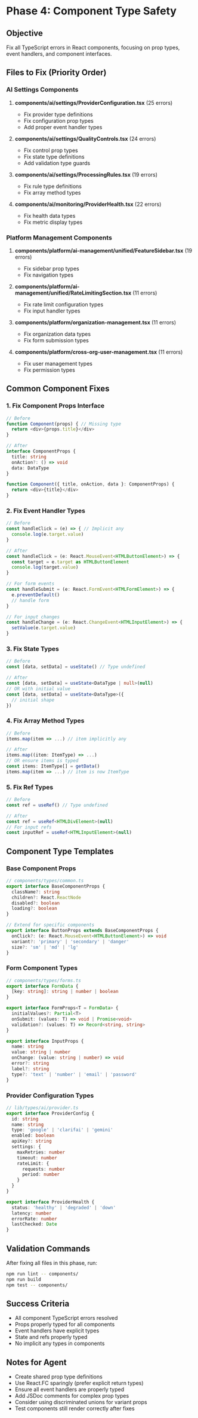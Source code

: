 # Phase 4: Component Type Safety

## Objective
Fix all TypeScript errors in React components, focusing on prop types, event handlers, and component interfaces.

## Files to Fix (Priority Order)

### AI Settings Components
1. **components/ai/settings/ProviderConfiguration.tsx** (25 errors)
   - Fix provider type definitions
   - Fix configuration prop types
   - Add proper event handler types

2. **components/ai/settings/QualityControls.tsx** (24 errors)
   - Fix control prop types
   - Fix state type definitions
   - Add validation type guards

3. **components/ai/settings/ProcessingRules.tsx** (19 errors)
   - Fix rule type definitions
   - Fix array method types

4. **components/ai/monitoring/ProviderHealth.tsx** (22 errors)
   - Fix health data types
   - Fix metric display types

### Platform Management Components
1. **components/platform/ai-management/unified/FeatureSidebar.tsx** (19 errors)
   - Fix sidebar prop types
   - Fix navigation types

2. **components/platform/ai-management/unified/RateLimitingSection.tsx** (11 errors)
   - Fix rate limit configuration types
   - Fix input handler types

3. **components/platform/organization-management.tsx** (11 errors)
   - Fix organization data types
   - Fix form submission types

4. **components/platform/cross-org-user-management.tsx** (11 errors)
   - Fix user management types
   - Fix permission types

## Common Component Fixes

### 1. Fix Component Props Interface
```typescript
// Before
function Component(props) { // Missing type
  return <div>{props.title}</div>
}

// After
interface ComponentProps {
  title: string
  onAction?: () => void
  data: DataType
}

function Component({ title, onAction, data }: ComponentProps) {
  return <div>{title}</div>
}
```

### 2. Fix Event Handler Types
```typescript
// Before
const handleClick = (e) => { // Implicit any
  console.log(e.target.value)
}

// After
const handleClick = (e: React.MouseEvent<HTMLButtonElement>) => {
  const target = e.target as HTMLButtonElement
  console.log(target.value)
}

// For form events
const handleSubmit = (e: React.FormEvent<HTMLFormElement>) => {
  e.preventDefault()
  // handle form
}

// For input changes
const handleChange = (e: React.ChangeEvent<HTMLInputElement>) => {
  setValue(e.target.value)
}
```

### 3. Fix State Types
```typescript
// Before
const [data, setData] = useState() // Type undefined

// After
const [data, setData] = useState<DataType | null>(null)
// OR with initial value
const [data, setData] = useState<DataType>({
  // initial shape
})
```

### 4. Fix Array Method Types
```typescript
// Before
items.map(item => ...) // item implicitly any

// After
items.map((item: ItemType) => ...)
// OR ensure items is typed
const items: ItemType[] = getData()
items.map(item => ...) // item is now ItemType
```

### 5. Fix Ref Types
```typescript
// Before
const ref = useRef() // Type undefined

// After
const ref = useRef<HTMLDivElement>(null)
// For input refs
const inputRef = useRef<HTMLInputElement>(null)
```

## Component Type Templates

### Base Component Props
```typescript
// components/types/common.ts
export interface BaseComponentProps {
  className?: string
  children?: React.ReactNode
  disabled?: boolean
  loading?: boolean
}

// Extend for specific components
export interface ButtonProps extends BaseComponentProps {
  onClick?: (e: React.MouseEvent<HTMLButtonElement>) => void
  variant?: 'primary' | 'secondary' | 'danger'
  size?: 'sm' | 'md' | 'lg'
}
```

### Form Component Types
```typescript
// components/types/forms.ts
export interface FormData {
  [key: string]: string | number | boolean
}

export interface FormProps<T = FormData> {
  initialValues?: Partial<T>
  onSubmit: (values: T) => void | Promise<void>
  validation?: (values: T) => Record<string, string>
}

export interface InputProps {
  name: string
  value: string | number
  onChange: (value: string | number) => void
  error?: string
  label?: string
  type?: 'text' | 'number' | 'email' | 'password'
}
```

### Provider Configuration Types
```typescript
// lib/types/ai/provider.ts
export interface ProviderConfig {
  id: string
  name: string
  type: 'google' | 'clarifai' | 'gemini'
  enabled: boolean
  apiKey?: string
  settings: {
    maxRetries: number
    timeout: number
    rateLimit: {
      requests: number
      period: number
    }
  }
}

export interface ProviderHealth {
  status: 'healthy' | 'degraded' | 'down'
  latency: number
  errorRate: number
  lastChecked: Date
}
```

## Validation Commands
After fixing all files in this phase, run:
```bash
npm run lint -- components/
npm run build
npm test -- components/
```

## Success Criteria
- All component TypeScript errors resolved
- Props properly typed for all components
- Event handlers have explicit types
- State and refs properly typed
- No implicit any types in components

## Notes for Agent
- Create shared prop type definitions
- Use React.FC sparingly (prefer explicit return types)
- Ensure all event handlers are properly typed
- Add JSDoc comments for complex prop types
- Consider using discriminated unions for variant props
- Test components still render correctly after fixes